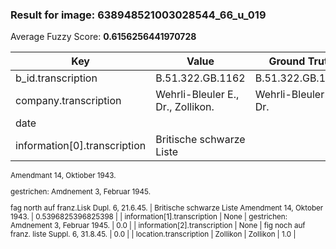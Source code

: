 ### Result for image: 638948521003028544_66_u_019
Average Fuzzy Score: **0.6156256441970728**
<small>

| Key | Value | Ground Truth | Score |
| --- | --- | --- | --- |
| b_id.transcription | B.51.322.GB.1162 | B.51.322.GB.1162. | 0.9696969696969697 |
| company.transcription | Wehrli-Bleuler E., Dr., Zollikon. | Wehrli-Bleuler E., Dr. | 0.8 |
| date |  |  | 1.0 |
| information[0].transcription | Britische schwarze Liste
Amendmant 14, Oktiober 1943.

gestrichen:
Amdnement 3, Februar 1945.

fag north auf franz.Lisk Dupl. 6, 21.6.45. | Britische schwarze Liste
Amendment 14, Oktober 1943. | 0.5396825396825398 |
| information[1].transcription | None | gestrichen:
Amdnement 3, Februar 1945. | 0.0 |
| information[2].transcription | None | fig noch auf franz. liste Suppl. 6, 31.8.45. | 0.0 |
| location.transcription | Zollikon | Zollikon | 1.0 |

</small>
